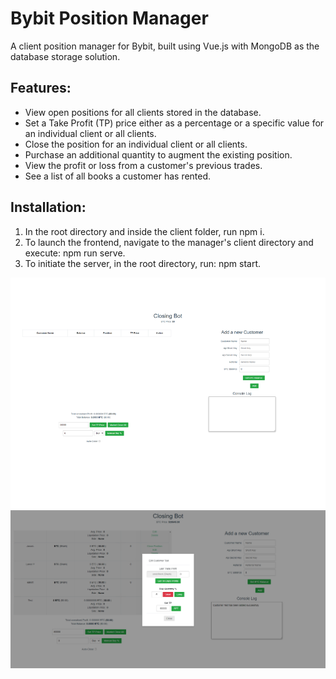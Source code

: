 # Bybit Position Manager
A client position manager for Bybit, built using Vue.js with MongoDB as the database storage solution.

## **Features**:
- View open positions for all clients stored in the database.
- Set a Take Profit (TP) price either as a percentage or a specific value for an individual client or all clients.
- Close the position for an individual client or all clients.
- Purchase an additional quantity to augment the existing position.
- View the profit or loss from a customer's previous trades.
- See a list of all books a customer has rented.

## **Installation**:
1. In the root directory and inside the client folder, run npm i.
2. To launch the frontend, navigate to the manager's client directory and execute: npm run serve.
3. To initiate the server, in the root directory, run: npm start.

![Design preview for the Manager](./design/desktop-preview.png)
![Design preview for the Manager](./design/desktop-preview-2.png)
